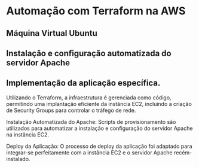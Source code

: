 # Automação com Terraform na AWS

## Máquina Virtual Ubuntu
## Instalação e configuração automatizada do servidor Apache
## Implementação da aplicação específica.

Utilizando o Terraform, a infraestrutura é gerenciada como código, permitindo uma implantação eficiente da instância EC2, incluindo a criação de Security Groups para controlar o tráfego de rede.

Instalação Automatizada do Apache: Scripts de provisionamento são utilizados para automatizar a instalação e configuração do servidor Apache na instância EC2.

Deploy da Aplicação: O processo de deploy da aplicação foi adaptado para integrar-se perfeitamente com a instância EC2 e o servidor Apache recém-instalado.


